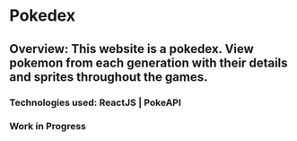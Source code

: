 # Pokedex
## Overview: This website is a pokedex. View pokemon from each generation with their details and sprites throughout the games.
### Technologies used: ReactJS | PokeAPI
### Work in Progress
